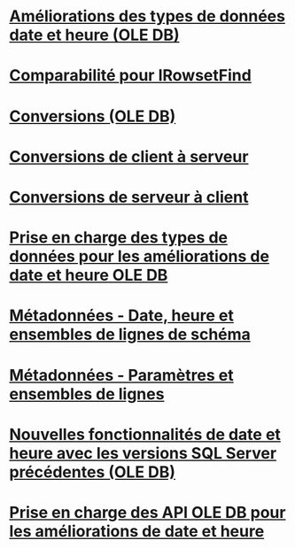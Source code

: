 # [Améliorations des types de données date et heure (OLE DB)](date-and-time-improvements-ole-db.md)

# [Comparabilité pour IRowsetFind](comparability-for-irowsetfind.md)
# [Conversions (OLE DB)](conversions-ole-db.md)
# [Conversions de client à serveur](conversions-performed-from-client-to-server.md)
# [Conversions de serveur à client](conversions-performed-from-server-to-client.md)
# [Prise en charge des types de données pour les améliorations de date et heure OLE DB](data-type-support-for-ole-db-date-and-time-improvements.md)
# [Métadonnées - Date, heure et ensembles de lignes de schéma](metadata-date-and-time-and-schema-rowsets.md)
# [Métadonnées - Paramètres et ensembles de lignes](metadata-parameter-and-rowset.md)
# [Nouvelles fonctionnalités de date et heure avec les versions SQL Server précédentes (OLE DB)](new-date-and-time-features-with-previous-sql-server-versions-ole-db.md)
# [Prise en charge des API OLE DB pour les améliorations de date et heure](ole-db-api-support-for-date-and-time-enhancements.md)
